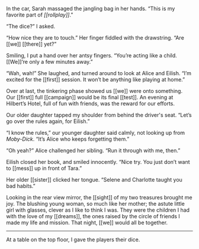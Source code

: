In the car, Sarah massaged the jangling bag in her hands. “This is my favorite part of *[[rollplay]]*.”

“The dice?” I asked.

“How nice they are to touch.” Her finger fiddled with the drawstring. “Are [[we]] [[there]] yet?”

Smiling, I put a hand over her antsy fingers. “You’re acting like a child. [[We]]’re only a few minutes away.”

“Wah, wah!” She laughed, and turned around to look at Alice and Eilish. “I’m excited for the [[first]] session. It won’t be anything like playing at home.” 

Over at last, the tinkering phase showed us [[we]] were onto something. Our [[first]] full [[campaign]] would be its final [[test]]. An evening at Hilbert’s Hotel, full of fun with friends, was the reward for our efforts. 

Our older daughter tapped my shoulder from behind the driver's seat. “Let’s go over the rules again, for Eilish.”

“I know the rules,” our younger daughter said calmly, not looking up from *Moby-Dick*. “It’s Alice who keeps forgetting them.”

“Oh yeah?” Alice challenged her sibling. “Run it through with me, then.”

Eilish closed her book, and smiled innocently. “Nice try. You just don’t want to [[mess]] up in front of Tara.”

Her older [[sister]] clicked her tongue. “Selene and Charlotte taught you bad habits.”

Looking in the rear view mirror, the [[sight]] of my two treasures brought me joy. The blushing young woman, so much like her mother; the astute little girl with glasses, clever as I like to think I was. They were the children I had with the love of my [[dreams]], the ones raised by the circle of friends I made my life and mission. That night, [[we]] would all be together.

* * *

At a table on the top floor, I gave the players their dice.
